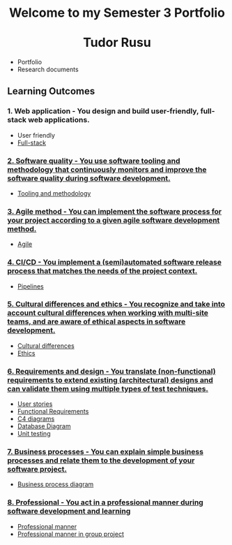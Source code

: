 <h1 align="center">Welcome to my Semester 3 Portfolio <br><br>Tudor Rusu </h1>
<ul>
  <li>Portfolio</li>
  <li>Research documents</li>
</ul>
<h2>Learning Outcomes</h2>
<h3>1. Web application - You design and build user-friendly, full-stack web applications.</h3>
<ul>
  <li>User friendly</li>
  <li><a href="https://github.com/TudorRu/S3-portfolio/blob/main/Portfolio/README.md#fullStack">Full-stack</li>
</ul>
<h3>2. Software quality - You use software tooling and methodology that continuously monitors and improve the software quality during software development.</h3>
<ul>
  <li><a href="https://github.com/TudorRu/S3-portfolio/blob/main/Portfolio/README.md#qualityAssurance">Tooling and methodology</li>
</ul>
<h3>3. Agile method - You can implement the software process for your project according to a given agile software development method.</h3>
<ul>
  <li>Agile</li>
</ul>
<h3>4. CI/CD - You implement a (semi)automated software release process that matches the needs of the project context.</h3>
<ul>
  <li><a href="https://github.com/TudorRu/S3-portfolio/blob/main/Portfolio/README.md#Pipeline">Pipelines</li>
</ul>
<h3>5. Cultural differences and ethics - You recognize and take into account cultural differences when working with multi-site teams, and are aware of ethical aspects in software development.</h3>
<ul>
  <li>Cultural differences</li>
  <li>Ethics</li>
</ul>
<h3>6. Requirements and design - You translate (non-functional) requirements to extend existing (architectural) designs and can validate them using multiple types of test techniques.</h3>
<ul>
  <li><a href="https://github.com/TudorRu/S3-portfolio/blob/main/Portfolio/README.md#UStories">User stories</li>
  <li><a href="https://github.com/TudorRu/S3-portfolio/blob/main/Portfolio/README.md#FRequirements">Functional Requirements</li>
  <li><a href="https://github.com/TudorRu/S3-portfolio/blob/main/Portfolio/README.md#C4">C4 diagrams</li>
  <li><a href="https://github.com/TudorRu/S3-portfolio/blob/main/Portfolio/README.md#Database">Database Diagram</li>
  <li><a href="https://github.com/TudorRu/S3-portfolio/blob/main/Portfolio/README.md#UTesting">Unit testing</li>
</ul>
<h3>7. Business processes - You can explain simple business processes and relate them to the development of your software project.</h3>
<ul>
  <li>Business process diagram</li>
</ul>
<h3>8. Professional - You act in a professional manner during software development and learning</h3>
<ul>
  <li>Professional manner</li>
  <li>Professional manner in group project</li>
</ul>
